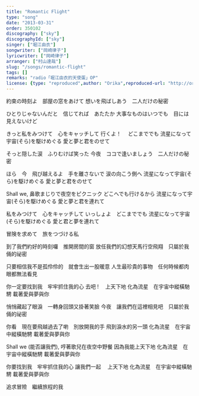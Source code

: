 ```yaml
---
title: "Romantic Flight"
type: "song"
date: "2013-03-31"
order: 350102
discography: ["sky"]
discographyId: ["sky"]
singer: ["堀江由衣"]
songwriter: ["岡崎律子"]
lyricwriter: ["岡崎律子"]
arranger: ["村山達哉"]
slug: "/songs/romantic-flight"
tags: []
remarks: "radio「堀江由衣的天使蛋」OP"
license: {type: "reproduced",author: "Orika",reproduced-url: "http://orikamushi.myweb.hinet.net",reproduced-website: "織歌蟲"}
---
```


約束の時刻よ　部屋の窓をあけて 
想いを飛ばしあう　二人だけの秘密 

ひとりじゃないんだと　信じてれば　あたたか 
大事なものはいつでも　目には見えないけど 

きっと私をみつけて　心をキャッチして 
行くよ！ 　どこまででも 
流星になって宇宙(そら)を駆けめぐる 
愛と夢と君をのせて 

そっと隠した涙　ふりむけば笑った 
今夜　ココで逢いましょう　二人だけの秘密 

ほら　今　飛び越えるよ　手を離さないで 
涙の向こう側へ 
流星になって宇宙(そら)を駆けめぐる 
愛と夢と君をのせて 

Shall we, 鼻歌まじりで夜空をピクニック 
どこへでも行けるから 
流星になって宇宙(そら)を駆けめぐる 
愛と夢と君を連れて 

私をみつけて　心をキャッチして 
いっしょよ　どこまででも 
流星になって宇宙(そら)を駆けめぐる 
愛と君と夢を連れて 

冒険を求めて　旅をつづける私

<!-- 翻译 -->

到了我們約好的時刻囉　推開房間的窗
放任我們的幻想天馬行空飛翔　只屬於我倆的祕密

只要相信我不是孤伶伶的　就會生出一股暖意
人生最珍貴的事物　任何時候都肉眼都無法看見

你一定要找到我　牢牢抓住我的心
去吧 ! 　上天下地
化為流星　在宇宙中縱橫馳騁
載著愛與夢與你

悄悄藏起了眼淚　一轉身回頭又掛著笑臉
今夜　讓我們在這裡相見吧　只屬於我倆的祕密

你看　現在要飛越過去了喲　別放開我的手
飛到淚水的另一頭
化為流星　在宇宙中縱橫馳騁
載著愛與夢與你

Shall we (能否讓我們), 哼著歌兒在夜空中野餐
因為我能上天下地
化為流星　在宇宙中縱橫馳騁
載著愛與夢與你

你要找到我　牢牢抓住我的心
讓我們一起 　上天下地
化為流星　在宇宙中縱橫馳騁
載著愛與夢與你

追求冒險　繼續旅程的我
